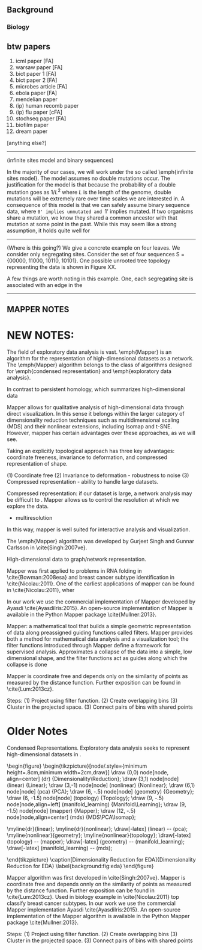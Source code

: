 ## Background

### Biology

btw papers
----------
1. icml paper [FA]
2. warsaw paper [FA]
3. bict paper 1 [FA]
4. bict paper 2 [FA]
5. microbes article [FA]
6. ebola paper [FA]
7. mendelian paper
8. (ip) human recomb paper
9. (ip) flu paper [cFA]
10. stochseq paper [FA]
11. biofilm paper
12. dream paper

[anything else?]


-----------------------------------------------------

(infinite sites model and binary sequences)

In the majority of our cases, we will work under the so called \emph{infinite sites model}.
The model assumes no double mutations occur.
The justification for the model is that because the probability of a double mutation goes as $1/L^2$ where $L$ is the length of the genome, double mutations will be extremely rare over time scales we are interested in.
A consequence of this model is that we can safely assume binary sequence data, where `0' implies unmutated and `1' implies mutated.
If two organisms share a mutation, we know they shared a common ancestor with that mutation at some point in the past.
While this may seem like a strong assumption, it holds quite well for 

------------------------------------------------------

(Where is this going?)
We give a concrete example on four leaves.
We consider only segregating sites.
Consider the set of four sequences S = {00000, 11000, 10110, 10101}.
One possible unrooted tree topology representing the data is shown in Figure XX.

A few things are worth noting in this example.
One, each segregating site is associated with an edge in the 


------------------------------------------------------------------


## MAPPER NOTES

# NEW NOTES:

The field of exploratory data analysis is vast.
\emph{Mapper} is an algorithm for the representation of high-dimensional datasets as a network.
The \emph{Mapper} algorithm belongs to the class of algorithms designed for \emph{condensed representation} and \emph{exploratory data analysis}.

In contrast to persistent homology, which summarizes high-dimensional data 

Mapper allows for qualitative analysis of high-dimensional data through direct visualization.
In this sense it belongs within the larger category of dimensionality reduction techniques such as multidimensional scaling (MDS) and their nonlinear extensions, including Isomap and t-SNE.
However, mapper has certain advantages over these approaches, as we will see.

Taking an explicitly topological approach has three key advantages: coordinate freeness, invariance to deformation, and compressed representation of shape.

(1) Coordinate free
(2) Invariance to deformation - robustness to noise
(3) Compressed representation - ability to handle large datasets.

Compressed representation: if our dataset is large, a network analysis may be difficult to .
Mapper allows us to control the resolution at which we explore the data.
* multiresolution


In this way, mapper is well suited for interactive analysis and visualization.

The \emph{Mapper} algorithm was developed by Gurjeet Singh and Gunnar Carlsson in \cite{Singh:2007ve}.

High-dimensional data to graph/network representation.


Mapper was first applied to problems in RNA folding in \cite{Bowman:2008esa} and breast cancer subtype identification in \cite{Nicolau:2011}.
One of the earliest applications of mapper can be found in \cite{Nicolau:2011}, wher


In our work we use the commercial implementation of Mapper developed by Ayasdi \cite{AyasdiIris:2015}.
An open-source implementation of Mapper is available in the Python Mapper package \cite{Mullner:2013}.


Mapper: a mathematical tool that builds a simple geometric representation of data along preassigned guiding functions called filters. Mapper provides both a method for mathematical data analysis and a visualization tool; the filter functions introduced through Mapper define a framework for supervised analysis. Approximates a collapse of the data into a simple, low dimensional shape, and the filter functions act as guides along which the collapse is done


Mapper is coordinate free and depends only on the similarity of points as measured by the distance function.
Further exposition can be found in \cite{Lum:2013cz}.



Steps:
(1) Project using filter function.
(2) Create overlapping bins
(3) Cluster in the projected space.
(3) Connect pairs of bins with shared points


# Older Notes

Condensed Representations.
Exploratory data analysis seeks to represent high-dimensional datasets in .

\begin{figure}
\begin{tikzpicture}[node/.style={minimum height=.8cm,minimum width=2cm,draw}]
\draw (0,0) node[node, align=center] (dr) {Dimensionality\\Reduction};
\draw (3,1) node[node] (linear) {Linear};
\draw (3,-1) node[node] (nonlinear) {Nonlinear};
\draw (6,1) node[node] (pca) {PCA};
\draw (6, -.5) node[node] (geometry) {Geometry};
\draw (6, -1.5) node[node] (topology) {Topology};
\draw (9, -.5) node[node,align=left] (manifold_learning) {Manifold\\Learning};
\draw (9, -1.5) node[node] (mapper) {Mapper};
\draw (12, -.5) node[node,align=center] (mds) {MDS\\PCA\\Isomap};


\myline{dr}{linear};
\myline{dr}{nonlinear};
\draw[-latex] (linear) -- (pca);
\myline{nonlinear}{geometry};
\myline{nonlinear}{topology};
\draw[-latex] (topology) -- (mapper);
\draw[-latex] (geometry) -- (manifold_learning);
\draw[-latex] (manifold_learning) -- (mds);

\end{tikzpicture}
\caption[Dimensionality Reduction for EDA]{Dimensionality Reduction for EDA}
\label{background:fig:eda}
\end{figure}

Mapper algorithm was first developed in \cite{Singh:2007ve}.
Mapper is coordinate free and depends onnly on the similarity of points as measured by the distance function.
Further exposition can be found in \cite{Lum:2013cz}.
Used in biology example in \cite{Nicolau:2011} top classify breast cancer subtypes.
In our work we use the commercial Mapper implementation Ayasdi \cite{AyasdiIris:2015}.
An open-source implementation of the Mapper algorithm is available in the Python Mapper package \cite{Mullner:2013}.

Steps:
(1) Project using filter function.
(2) Create overlapping bins
(3) Cluster in the projected space.
(3) Connect pairs of bins with shared points
